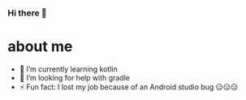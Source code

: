 ### Hi there 👋
# about me

- 🌱 I’m currently learning kotlin
- 🤔 I’m looking for help with gradle
- ⚡ Fun fact: I lost my job because of an Android studio bug  😑😑😑

